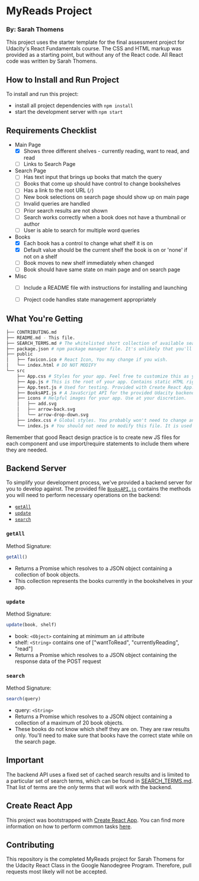 # MyReads Project

### By: Sarah Thomens

This project uses the starter template for the final assessment project for Udacity's React Fundamentals course. The CSS and HTML markup was provided as a starting point, but without any of the React code. All React code was written by Sarah Thomens.

## How to Install and Run Project

To install and run this project:

* install all project dependencies with `npm install`
* start the development server with `npm start`

## Requirements Checklist
* Main Page
	- [x] Shows three different shelves - currently reading, want to read, and read
	- [ ] Links to Search Page
* Search Page
	- [ ] Has text input that brings up books that match the query
	- [ ] Books that come up should have control to change bookshelves
	- [ ] Has a link to the root URL (`/`)
	- [ ] New book selections on search page should show up on main page
	- [ ] Invalid queries are handled
	- [ ] Prior search results are not shown
	- [ ] Search works correctly when a book does not have a thumbnail or author
	- [ ] User is able to search for multiple word queries
* Books
	- [x] Each book has a control to change what shelf it is on
	- [x] Default value should be the current shelf the book is on or 'none' if not on a shelf
	- [ ] Book moves to new shelf immediately when changed
	- [ ] Book should have same state on main page and on search page
* Misc
	- [ ] Include a README file with instructions for installing and launching
	- [ ] Project code handles state management appropriately


## What You're Getting
```bash
├── CONTRIBUTING.md
├── README.md - This file.
├── SEARCH_TERMS.md # The whitelisted short collection of available search terms for you to use with your app.
├── package.json # npm package manager file. It's unlikely that you'll need to modify this.
├── public
│   ├── favicon.ico # React Icon, You may change if you wish.
│   └── index.html # DO NOT MODIFY
└── src
    ├── App.css # Styles for your app. Feel free to customize this as you desire.
    ├── App.js # This is the root of your app. Contains static HTML right now.
    ├── App.test.js # Used for testing. Provided with Create React App. Testing is encouraged, but not required.
    ├── BooksAPI.js # A JavaScript API for the provided Udacity backend. Instructions for the methods are below.
    ├── icons # Helpful images for your app. Use at your discretion.
    │   ├── add.svg
    │   ├── arrow-back.svg
    │   └── arrow-drop-down.svg
    ├── index.css # Global styles. You probably won't need to change anything here.
    └── index.js # You should not need to modify this file. It is used for DOM rendering only.
```

Remember that good React design practice is to create new JS files for each component and use import/require statements to include them where they are needed.

## Backend Server

To simplify your development process, we've provided a backend server for you to develop against. The provided file [`BooksAPI.js`](src/BooksAPI.js) contains the methods you will need to perform necessary operations on the backend:

* [`getAll`](#getall)
* [`update`](#update)
* [`search`](#search)

### `getAll`

Method Signature:

```js
getAll()
```

* Returns a Promise which resolves to a JSON object containing a collection of book objects.
* This collection represents the books currently in the bookshelves in your app.

### `update`

Method Signature:

```js
update(book, shelf)
```

* book: `<Object>` containing at minimum an `id` attribute
* shelf: `<String>` contains one of ["wantToRead", "currentlyReading", "read"]  
* Returns a Promise which resolves to a JSON object containing the response data of the POST request

### `search`

Method Signature:

```js
search(query)
```

* query: `<String>`
* Returns a Promise which resolves to a JSON object containing a collection of a maximum of 20 book objects.
* These books do not know which shelf they are on. They are raw results only. You'll need to make sure that books have the correct state while on the search page.

## Important
The backend API uses a fixed set of cached search results and is limited to a particular set of search terms, which can be found in [SEARCH_TERMS.md](SEARCH_TERMS.md). That list of terms are the _only_ terms that will work with the backend.

## Create React App

This project was bootstrapped with [Create React App](https://github.com/facebookincubator/create-react-app). You can find more information on how to perform common tasks [here](https://github.com/facebookincubator/create-react-app/blob/master/packages/react-scripts/template/README.md).

## Contributing

This repository is the completed MyReads project for Sarah Thomens for the Udacity React Class in the Google Nanodegree Program. Therefore, pull requests most likely will not be accepted.
